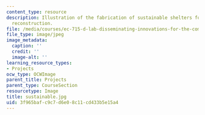 ```yaml
---
content_type: resource
description: Illustration of the fabrication of sustainable shelters for post-earthquake
  reconstruction.
file: /media/courses/ec-715-d-lab-disseminating-innovations-for-the-common-good-spring-2007/3f965bafc9c7d6e08c11cd433b5e15a4_sustainable.jpg
file_type: image/jpeg
image_metadata:
  caption: ''
  credit: ''
  image-alt: ''
learning_resource_types:
- Projects
ocw_type: OCWImage
parent_title: Projects
parent_type: CourseSection
resourcetype: Image
title: sustainable.jpg
uid: 3f965baf-c9c7-d6e0-8c11-cd433b5e15a4
---
```

